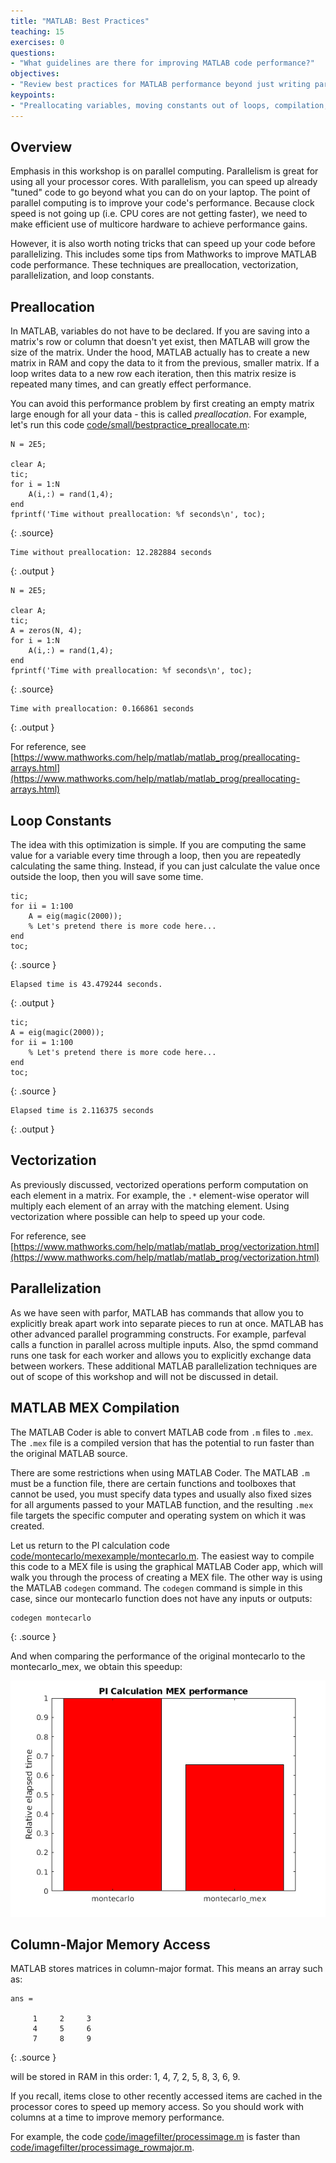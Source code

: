```yaml
---
title: "MATLAB: Best Practices"
teaching: 15
exercises: 0
questions:
- "What guidelines are there for improving MATLAB code performance?"
objectives:
- "Review best practices for MATLAB performance beyond just writing parallel code."
keypoints:
- "Preallocating variables, moving constants out of loops, compilation, and memory access patterns are other MATLAB performance optimization techniques."
---
```


## Overview

Emphasis in this workshop is on parallel computing.  Parallelism is great for using all your processor cores. With parallelism, you can speed up already "tuned" code to go beyond what you can do on your laptop.  The point of parallel computing is to improve your code's performance.  Because clock speed is not going up (i.e. CPU cores are not getting faster), we need to make efficient use of multicore hardware to achieve performance gains.

However, it is also worth noting tricks that can speed up your code before parallelizing.  This includes some tips from Mathworks to improve MATLAB code performance.  These techniques are preallocation, vectorization, parallelization, and loop constants.


## Preallocation

In MATLAB, variables do not have to be declared.  If you are saving into a matrix's row or column that doesn't yet exist, then MATLAB will grow the size of the matrix.  Under the hood, MATLAB actually has to create a new matrix in RAM and copy the data to it from the previous, smaller matrix.  If a loop writes data to a new row each iteration, then this matrix resize is repeated many times, and can greatly effect performance.

You can avoid this performance problem by first creating an empty matrix large enough for all your data - this is called *preallocation*.  For example, let's run this code [code/small/bestpractice_preallocate.m](../code/small/bestpractice_preallocate.m):

~~~
N = 2E5;

clear A;
tic;
for i = 1:N
    A(i,:) = rand(1,4);
end
fprintf('Time without preallocation: %f seconds\n', toc);
~~~
{: .source}
~~~
Time without preallocation: 12.282884 seconds
~~~
{: .output }

~~~
N = 2E5;

clear A;
tic;
A = zeros(N, 4);
for i = 1:N
    A(i,:) = rand(1,4);
end
fprintf('Time with preallocation: %f seconds\n', toc);
~~~
{: .source}
~~~
Time with preallocation: 0.166861 seconds
~~~
{: .output }

For reference, see [https://www.mathworks.com/help/matlab/matlab_prog/preallocating-arrays.html](https://www.mathworks.com/help/matlab/matlab_prog/preallocating-arrays.html)


## Loop Constants

The idea with this optimization is simple.  If you are computing the same value for a variable every time through a loop, then you are repeatedly calculating the same thing.  Instead, if you can just calculate the value once outside the loop, then you will save some time.

~~~
tic;
for ii = 1:100
    A = eig(magic(2000));
    % Let's pretend there is more code here...
end
toc;
~~~
{: .source }
~~~
Elapsed time is 43.479244 seconds.
~~~
{: .output }

~~~
tic;
A = eig(magic(2000));
for ii = 1:100
    % Let's pretend there is more code here...
end
toc;
~~~
{: .source }
~~~
Elapsed time is 2.116375 seconds
~~~
{: .output }


## Vectorization

As previously discussed, vectorized operations perform computation on each element in a matrix.  For example, the `.*` element-wise operator will multiply each element of an array with the matching element.  Using vectorization where possible can help to speed up your code.

For reference, see [https://www.mathworks.com/help/matlab/matlab_prog/vectorization.html](https://www.mathworks.com/help/matlab/matlab_prog/vectorization.html)


## Parallelization

As we have seen with parfor, MATLAB has commands that allow you to explicitly break apart work into separate pieces to run at once.  MATLAB has other advanced parallel programming constructs.  For example, parfeval calls a function in parallel across multiple inputs.  Also, the spmd command runs one task for each worker and allows you to explicitly exchange data between workers.  These additional MATLAB parallelization techniques are out of scope of this workshop and will not be discussed in detail.

## MATLAB MEX Compilation

The MATLAB Coder is able to convert MATLAB code from `.m` files to `.mex`.  The `.mex` file is a compiled version that has the potential to run faster than the original MATLAB source.

There are some restrictions when using MATLAB Coder.  The MATLAB `.m` must be a function file, there are certain functions and toolboxes that cannot be used, you must specify data types and usually also fixed sizes for all arguments passed to your MATLAB function, and the resulting `.mex` file targets the specific computer and operating system on which it was created.

Let us return to the PI calculation code [code/montecarlo/mexexample/montecarlo.m](../code/montecarlo/mexexample/montecarlo.m).  The easiest way to compile this code to a MEX file is using the graphical MATLAB Coder app, which will walk you through the process of creating a MEX file.  The other way is using the MATLAB `codegen` command.  The `codegen` command is simple in this case, since our montecarlo function does not have any inputs or outputs:

~~~
codegen montecarlo
~~~
{: .source }

And when comparing the performance of the original montecarlo to the montecarlo_mex, we obtain this speedup:

![Monte Carlo MEX Speedup](../fig/speedup_montecarlo_mex.png)

## Column-Major Memory Access

MATLAB stores matrices in column-major format.  This means an array such as:

~~~
ans =

     1     2     3
     4     5     6
     7     8     9
~~~
{: .source }

will be stored in RAM in this order: 1, 4, 7, 2, 5, 8, 3, 6, 9.

If you recall, items close to other recently accessed items are cached in the processor cores to speed up memory access.  So you should work with columns at a time to improve memory performance.

For example, the code [code/imagefilter/processimage.m](../code/imagefilter/processimage.m) is faster than [code/imagefilter/processimage_rowmajor.m](../code/imagefilter/processimage_rowmajor.m).
